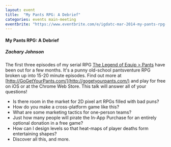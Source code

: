 ```yaml
---
layout: event
title:  "My Pants RPG: A Debrief"
categories: events main-meeting
eventbrite: "https://www.eventbrite.com/e/igdatc-mar-2014-my-pants-rpg-a-debrief-tickets-10786575939#"
---
```


#### My Pants RPG: A Debrief
##### Zachary Johnson

The first three episodes of my serial RPG [The Legend of Equip > Pants](http://gogetyourpants.com/) have been out for a few months.  It's a punny old-school pantsventure RPG broken up into 15-20 minute episodes.  Find out more at [http://GoGetYourPants.com/](http://gogetyourpants.com/) and play for free on iOS or at the Chrome Web Store.  This talk will answer all of your questions!

* Is there room in the market for 2D pixel art RPGs filled with bad puns?
* How do you make a cross-platform game like this?
* What are some marketing tactics for one-person teams?
* Just how many people will pirate the In-App Purchase for an entirely optional donation in a free game?
* How can I design levels so that heat-maps of player deaths form entertaining shapes?
* Discover all this, and more.



